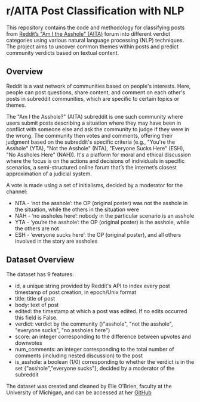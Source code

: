# r/AITA Post Classification with NLP

This repository contains the code and methodology for classifying posts from [Reddit’s "Am I the Asshole" (AITA)](https://www.reddit.com/r/AITA/new/) forum into different verdict categories using various natural language processing (NLP) techniques. The project aims to uncover common themes within posts and predict community verdicts based on textual content.

## Overview 
Reddit is a vast network of communities based on people's interests. Here, people can post questions, share content, and comment on each other's posts in subreddit communities, which are specific to certain topics or themes.

The "Am I the Asshole?" (AITA) subreddit is one such community where users submit posts describing a situation where they may have been in conflict with someone else and ask the community to judge if they were in the wrong. The community then votes and comments, offering their judgment based on the subreddit's specific criteria (e.g., "You're the Asshole" (YTA), "Not the Asshole" (NTA), "Everyone Sucks Here" (ESH), "No Assholes Here" (NAH)). It's a platform for moral and ethical discussion where the focus is on the actions and decisions of individuals in specific scenarios, a semi-structured online forum that’s the internet’s closest approximation of a judicial system.

A vote is made using a set of initialisms, decided by a moderator for the channel:

- NTA - ‘not the asshole’: the OP (original poster) was not the asshole in the situation, while the others in the situation were
- NAH - ‘no assholes here’: nobody in the particular scenario is an asshole
- YTA - ‘you’re the asshole’: the OP (original poster) is the asshole, while the others are not
- ESH - ‘everyone sucks here’: the OP (original poster), and all others involved in the story are assholes


## Dataset Overview 

The dataset has 9 features:

- id, a unique string provided by Reddit's API to index every post timestamp of post creation, in epoch/Unix format
- title: title of post
- body: text of post
- edited: the timestamp at which a post was edited. If no edits occurred this field is False.
- verdict: verdict by the community ()"asshole", "not the asshole", "everyone sucks", "no assholes here")
- score: an integer corresponding to the difference between upvotes and downvotes
- num_comments: an integer corresponding to the total number of comments (including nested discussion) to the post
- is_asshole: a boolean (1/0) corresponding to whether the verdict is in the set {"asshole","everyone sucks"}, decided by a moderator of the subreddit
  
The dataset was created and cleaned by Elle O’Brien, faculty at the University of Michigan, and can be accessed at her [GitHub](https://github.com/iterative/aita_dataset)
